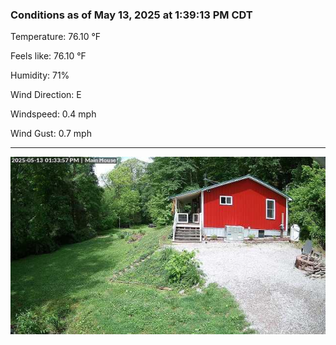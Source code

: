### Conditions as of May 13, 2025 at 1:39:13 PM CDT 

Temperature: 76.10 &deg;F

Feels like: 76.10 &deg;F

Humidity: 71%

Wind Direction: E

Windspeed: 0.4 mph

Wind Gust: 0.7 mph

---

<img src="./images/latest.jpeg"/>

